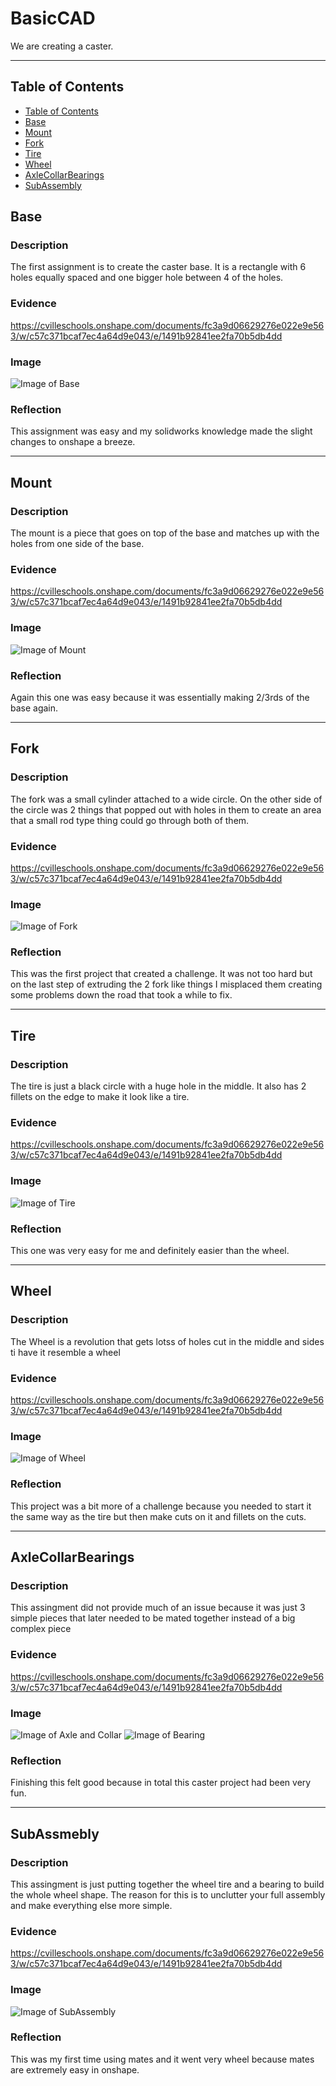 # BasicCAD

We are creating a caster.

---
## Table of Contents
* [Table of Contents](#Table-of-Contents)
* [Base](#Base)
* [Mount](#Mount)
* [Fork](#Fork)
* [Tire](#Tire)
* [Wheel](#Wheel)
* [AxleCollarBearings](#AxleCollarBearings)
* [SubAssembly](#SubAssembly)

## Base

### Description

The first assignment is to create the caster base. It is a rectangle with 6 holes equally spaced and one bigger hole between 4 of the holes.

### Evidence

https://cvilleschools.onshape.com/documents/fc3a9d06629276e022e9e563/w/c57c371bcaf7ec4a64d9e043/e/1491b92841ee2fa70b5db4dd

### Image

![Image of Base](https://github.com/Olindsa32/BasicCAD/blob/master/CasterProject/Images/CasterBase.png?raw=true)

### Reflection

This assignment was easy and my solidworks knowledge made the slight changes to onshape a breeze.

---


## Mount

### Description

The mount is a piece that goes on top of the base and matches up with the holes from one side of the base.

### Evidence

https://cvilleschools.onshape.com/documents/fc3a9d06629276e022e9e563/w/c57c371bcaf7ec4a64d9e043/e/1491b92841ee2fa70b5db4dd

### Image

![Image of Mount](https://github.com/Olindsa32/BasicCAD/blob/master/CasterProject/Images/CasterMount.png?raw=true)

### Reflection

Again this one was easy because it was essentially making 2/3rds of the base again.

---


## Fork

### Description

The fork was a small cylinder attached to a wide circle. On the other side of the circle was 2 things that popped out with holes in them to create an area that a small rod type thing could go through both of them.

### Evidence

https://cvilleschools.onshape.com/documents/fc3a9d06629276e022e9e563/w/c57c371bcaf7ec4a64d9e043/e/1491b92841ee2fa70b5db4dd

### Image

![Image of Fork](https://github.com/Olindsa32/BasicCAD/blob/master/CasterProject/Images/CasterFork.png?raw=true)

### Reflection

This was the first project that created a challenge. It was not too hard but on the last step of extruding the 2 fork like things I misplaced them creating some problems down the road that took a while to fix.

---


## Tire

### Description

The tire is just a black circle with a huge hole in the middle. It also has 2 fillets on the edge to make it look like a tire.

### Evidence

https://cvilleschools.onshape.com/documents/fc3a9d06629276e022e9e563/w/c57c371bcaf7ec4a64d9e043/e/1491b92841ee2fa70b5db4dd

### Image

![Image of Tire](https://github.com/Olindsa32/BasicCAD/blob/master/CasterProject/Images/CasterTire.png?raw=true)


### Reflection

This one was very easy for me and definitely easier than the wheel.

---


## Wheel

### Description

The Wheel is a revolution that gets lotss of holes cut in the middle and sides ti have it resemble a wheel

### Evidence

https://cvilleschools.onshape.com/documents/fc3a9d06629276e022e9e563/w/c57c371bcaf7ec4a64d9e043/e/1491b92841ee2fa70b5db4dd

### Image

![Image of Wheel](https://github.com/Olindsa32/BasicCAD/blob/master/CasterProject/Images/CasterWheel.png?raw=true)

### Reflection

This project was a bit more of a challenge because you needed to start it the same way as the tire but then make cuts on it and fillets on the cuts.

---


## AxleCollarBearings

### Description

This assingment did not provide much of an issue because it was just 3 simple pieces that later needed to be mated together instead of a big complex piece

### Evidence

https://cvilleschools.onshape.com/documents/fc3a9d06629276e022e9e563/w/c57c371bcaf7ec4a64d9e043/e/1491b92841ee2fa70b5db4dd

### Image

![Image of Axle and Collar](https://github.com/Olindsa32/BasicCAD/blob/master/CasterProject/Images/CasterAxleCollar.png?raw=true)
![Image of Bearing](https://github.com/Olindsa32/BasicCAD/blob/master/CasterProject/Images/CasterBearing.png?raw=true)

### Reflection

Finishing this felt good because in total this caster project had been very fun.

---


## SubAssmebly

### Description

This assingment is just putting together the wheel tire and a bearing to build the whole wheel shape. The reason for this is to unclutter your full assembly and make everything else more simple.

### Evidence

https://cvilleschools.onshape.com/documents/fc3a9d06629276e022e9e563/w/c57c371bcaf7ec4a64d9e043/e/1491b92841ee2fa70b5db4dd

### Image

![Image of SubAssembly](https://github.com/Olindsa32/BasicCAD/blob/master/CasterProject/Images/CasterSubAssembly.png?raw=true)

### Reflection

This was my first time using mates and it went very wheel because mates are extremely easy in onshape.
